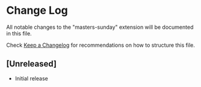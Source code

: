 # Change Log

All notable changes to the "masters-sunday" extension will be documented in this file.

Check [Keep a Changelog](http://keepachangelog.com/) for recommendations on how to structure this file.

## [Unreleased]

- Initial release
